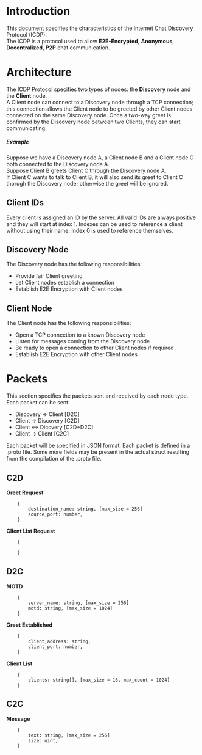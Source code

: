 # lntroduction

This document specifies the characteristics of the Internet Chat Discovery Protocol (ICDP).  
The ICDP is a protocol used to allow **E2E-Encrypted**, **Anonymous**, **Decentralized**, **P2P** chat communication.

# Architecture

The ICDP Protocol specifies two types of nodes: the **Discovery** node and the **Client** node.  
A Client node can connect to a Discovery node through a TCP connection; this connection allows the Client node to be greeted by other Client nodes connected on the same Discovery node. Once a two-way greet is confirmed by the Discovery node between two Clients, they can start communicating.  

##### Example

Suppose we have a Discovery node A, a Client node B and a Client node C both connected to the Discovery node A.  
Suppose Client B greets Client C through the Discovery node A.  
If Client C wants to talk to Client B, it will also send its greet to Client C thorugh the Discovery node; otherwise the greet will be ignored.

## Client IDs
Every client is assigned an ID by the server. All valid IDs are always positive and they will start at index 1. Indexes can be used to reference a client without using their name. Index 0 is used to reference themselves.

## Discovery Node

The Discovery node has the following responsibilities:

- Provide fair Client greeting
- Let Client nodes establish a connection
- Establish E2E Encryption with Client nodes

## Client Node

The Client node has the following responsibilities:

- Open a TCP connection to a known Discovery node
- Listen for messages coming from the Discovery node
- Be ready to open a connection to other Client nodes if required
- Establish E2E Encryption with other Client nodes

# Packets

This section specifies the packets sent and received by each node type.  
Each packet can be sent:
- Discovery -> Client [D2C]
- Client -> Discovery [C2D]
- Client <=> Dicovery [C2D+D2C]  
- Client -> Client [C2C]

Each packet will be specified in JSON format.
Each packet is defined in a .proto file. Some more fields may be present in the actual struct resulting from the compilation of the .proto file.

## C2D

**Greet Request**

        {
            destination_name: string, [max_size = 256]
            source_port: number,
        }

**Client List Request**

        {

        }

## D2C

**MOTD**

        {
            server_name: string, [max_size = 256]
            motd: string, [max_size = 1024]
        }

**Greet Established**

        {
            client_address: string,
            client_port: number,
        }

**Client List**

        {
            clients: string[], [max_size = 16, max_count = 1024]
        }

## C2C

**Message**

        {
            text: string, [max_size = 256]
            size: uint,
        }
